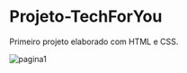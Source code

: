 # Projeto-TechForYou
Primeiro projeto elaborado com HTML e CSS.

![pagina1](https://user-images.githubusercontent.com/105600614/189546809-1ac16d74-3f60-46b7-b25e-b20d46a79d97.png)
